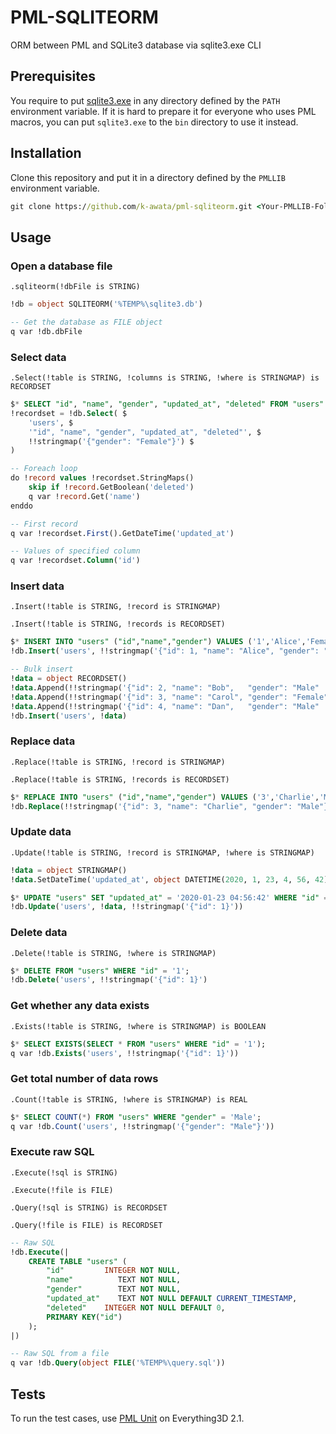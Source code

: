 # PML-SQLITEORM

ORM between PML and SQLite3 database via sqlite3.exe CLI

## Prerequisites

You require to put [sqlite3.exe](https://sqlite.org/index.html) in any directory defined by the `PATH` environment variable. If it is hard to prepare it for everyone who uses PML macros, you can put `sqlite3.exe` to the `bin` directory to use it instead.

## Installation

Clone this repository and put it in a directory defined by the `PMLLIB` environment variable.

```bat
git clone https://github.com/k-awata/pml-sqliteorm.git <Your-PMLLIB-Folder>/sqliteorm
```

## Usage

### Open a database file

`.sqliteorm(!dbFile is STRING)`

```sql
!db = object SQLITEORM('%TEMP%\sqlite3.db')

-- Get the database as FILE object
q var !db.dbFile
```

### Select data

`.Select(!table is STRING, !columns is STRING, !where is STRINGMAP) is RECORDSET`

```sql
$* SELECT "id", "name", "gender", "updated_at", "deleted" FROM "users" WHERE "gender" = 'Female';
!recordset = !db.Select( $
    'users', $
    '"id", "name", "gender", "updated_at", "deleted"', $
    !!stringmap('{"gender": "Female"}') $
)

-- Foreach loop
do !record values !recordset.StringMaps()
    skip if !record.GetBoolean('deleted')
    q var !record.Get('name')
enddo

-- First record
q var !recordset.First().GetDateTime('updated_at')

-- Values of specified column
q var !recordset.Column('id')
```

### Insert data

`.Insert(!table is STRING, !record is STRINGMAP)`

`.Insert(!table is STRING, !records is RECORDSET)`

```sql
$* INSERT INTO "users" ("id","name","gender") VALUES ('1','Alice','Female');
!db.Insert('users', !!stringmap('{"id": 1, "name": "Alice", "gender": "Female"}'))

-- Bulk insert
!data = object RECORDSET()
!data.Append(!!stringmap('{"id": 2, "name": "Bob",   "gender": "Male"  }'))
!data.Append(!!stringmap('{"id": 3, "name": "Carol", "gender": "Female"}'))
!data.Append(!!stringmap('{"id": 4, "name": "Dan",   "gender": "Male"  }'))
!db.Insert('users', !data)
```

### Replace data

`.Replace(!table is STRING, !record is STRINGMAP)`

`.Replace(!table is STRING, !records is RECORDSET)`

```sql
$* REPLACE INTO "users" ("id","name","gender") VALUES ('3','Charlie','Male');
!db.Replace(!!stringmap('{"id": 3, "name": "Charlie", "gender": "Male"}')
```

### Update data

`.Update(!table is STRING, !record is STRINGMAP, !where is STRINGMAP)`

```sql
!data = object STRINGMAP()
!data.SetDateTime('updated_at', object DATETIME(2020, 1, 23, 4, 56, 42))

$* UPDATE "users" SET "updated_at" = '2020-01-23 04:56:42' WHERE "id" = '1';
!db.Update('users', !data, !!stringmap('{"id": 1}'))
```

### Delete data

`.Delete(!table is STRING, !where is STRINGMAP)`

```sql
$* DELETE FROM "users" WHERE "id" = '1';
!db.Delete('users', !!stringmap('{"id": 1}')
```

### Get whether any data exists

`.Exists(!table is STRING, !where is STRINGMAP) is BOOLEAN`

```sql
$* SELECT EXISTS(SELECT * FROM "users" WHERE "id" = '1');
q var !db.Exists('users', !!stringmap('{"id": 1}'))
```

### Get total number of data rows

`.Count(!table is STRING, !where is STRINGMAP) is REAL`

```sql
$* SELECT COUNT(*) FROM "users" WHERE "gender" = 'Male';
q var !db.Count('users', !!stringmap('{"gender": "Male"}'))
```

### Execute raw SQL

`.Execute(!sql is STRING)`

`.Execute(!file is FILE)`

`.Query(!sql is STRING) is RECORDSET`

`.Query(!file is FILE) is RECORDSET`

```sql
-- Raw SQL
!db.Execute(|
    CREATE TABLE "users" (
        "id"         INTEGER NOT NULL,
        "name"          TEXT NOT NULL,
        "gender"        TEXT NOT NULL,
        "updated_at"    TEXT NOT NULL DEFAULT CURRENT_TIMESTAMP,
        "deleted"    INTEGER NOT NULL DEFAULT 0,
        PRIMARY KEY("id")
    );
|)

-- Raw SQL from a file
q var !db.Query(object FILE('%TEMP%\query.sql'))
```

## Tests

To run the test cases, use [PML Unit](https://github.com/PoByBolek/PmlUnit) on Everything3D 2.1.
